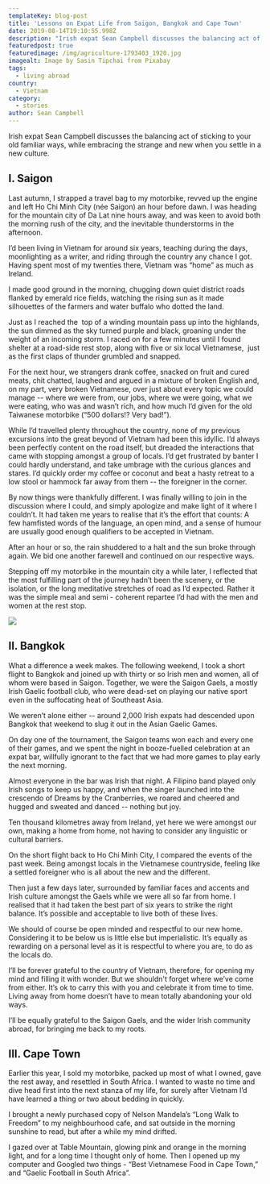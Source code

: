 ```yaml
---
templateKey: blog-post
title: 'Lessons on Expat Life from Saigon, Bangkok and Cape Town'
date: 2019-08-14T19:10:55.998Z
description: "Irish expat Sean Campbell discusses the balancing act of sticking to your old familiar ways​ while embracing the strange and new when you settle in a new culture.\_"
featuredpost: true
featuredimage: /img/agriculture-1793403_1920.jpg
imagealt: Image by Sasin Tipchai from Pixabay
tags:
  - living abroad
country:
  - Vietnam
category:
  - stories
author: Sean Campbell
---
```

Irish expat Sean Campbell discusses the balancing act of sticking to your old familiar ways, while embracing the strange and new when you settle in a new culture.  

## I.	Saigon

Last autumn, I strapped a travel bag to my motorbike, revved up the engine and left Ho Chi Minh City (née Saigon) an hour before dawn. I was heading for the mountain city of Da Lat nine hours away, and was keen to avoid both the morning rush of the city, and the inevitable thunderstorms in the afternoon. 

I’d been living in Vietnam for around six years, teaching during the days, moonlighting as a writer, and riding through the country any chance I got. Having spent most of my twenties there, Vietnam was “home” as much as Ireland.

I made good ground in the morning, chugging down quiet district roads flanked by emerald rice fields, watching the rising sun as it made silhouettes of the farmers and water buffalo who dotted the land. 

Just as I reached the  top of a winding mountain pass up into the highlands, the sun dimmed as the sky turned purple and black, groaning under the weight of an incoming storm. I raced on for a few minutes until I found shelter at a road-side rest stop, along with five or six local Vietnamese,  just as the first claps of thunder grumbled and snapped. 

For the next hour, we strangers drank coffee, snacked on fruit and cured meats, chit chatted, laughed and argued in a mixture of broken English and, on my part, very broken Vietnamese, over just about every topic we could manage -- where we were from, our jobs, where we were going, what we were eating, who was and wasn’t rich, and how much I’d given for the old Taiwanese motorbike (“500 dollars!? Very bad!”). 

While I’d travelled plenty throughout the country, none of my previous excursions into the great beyond of Vietnam had been this idyllic. I’d always been perfectly content on the road itself, but dreaded the interactions that came with stopping amongst a group of locals. I’d get frustrated by banter I could hardly understand, and take umbrage with the curious glances and stares. I’d quickly order my coffee or coconut and beat a hasty retreat to a low stool or hammock far away from them -- the foreigner in the corner.

By now things were thankfully different. I was finally willing to join in the discussion where I could, and simply apologize and make light of it where I couldn’t. It had taken me years to realise that it’s the effort that counts: A few hamfisted words of the language, an open mind, and a sense of humour are usually good enough qualifiers to be accepted in Vietnam.

After an hour or so, the rain shuddered to a halt and the sun broke through again. We bid one another farewell and continued on our respective ways. 

Stepping off my motorbike in the mountain city a while later, I reflected that the most fulfilling part of the journey hadn’t been the scenery, or the isolation, or the long meditative stretches of road as I’d expected. Rather it was the simple meal and semi - coherent repartee I’d had with the men and women at the rest stop.

![](/img/people-262886_1920.jpg)

## II.	Bangkok

What a difference a week makes. The following weekend, I took a short flight to Bangkok and joined up with thirty or so Irish men and women, all of whom were based in Saigon. Together, we were the Saigon Gaels, a mostly Irish Gaelic football club, who were dead-set on playing our native sport even in the suffocating heat of Southeast Asia.  

We weren’t alone either -- around 2,000 Irish expats had descended upon Bangkok that weekend to slug it out in the Asian Gaelic Games. 

On day one of the tournament, the Saigon teams won each and every one of their games, and we spent the night in booze-fuelled celebration at an expat bar, willfully ignorant to the fact that we had more games to play early the next morning.  

Almost everyone in the bar was Irish that night. A Filipino band played only Irish songs to keep us happy, and when the singer launched into the crescendo of Dreams by the Cranberries, we roared and cheered and hugged and sweated and danced -- nothing but joy.  

Ten thousand kilometres away from Ireland, yet here we were amongst our own, making a home from home, not having to consider any linguistic or cultural barriers. 

On the short flight back to Ho Chi Minh City, I compared the events of the past week. Being amongst locals in the Vietnamese countryside, feeling like a settled foreigner who is all about the new and the different.

Then just a few days later, surrounded by familiar faces and accents and Irish culture amongst the Gaels while we were all so far from home. I realised that it had taken the best part of six years to strike the right balance. It’s possible and acceptable to live both of these lives.

We should of course be open minded and respectful to our new home. Considering it to be below us is little else but imperialistic. It’s equally as rewarding on a personal level as it is respectful to where you are, to do as the locals do.

I’ll be forever grateful to the country of Vietnam, therefore, for opening my mind and filling it with wonder. But we shouldn't forget where we’ve come from either. It’s ok to carry this with you and celebrate it from time to time. Living away from home doesn’t have to mean totally abandoning your old ways. 

I’ll be equally grateful to the Saigon Gaels, and the wider Irish community abroad, for bringing me back to my roots.

## III.	Cape Town

Earlier this year, I sold my motorbike, packed up most of what I owned, gave the rest away, and resettled in South Africa. I wanted to waste no time and dive head first into the next stanza of my life, for surely after Vietnam I’d have learned a thing or two about bedding in quickly. 

I brought a newly purchased copy of Nelson Mandela’s “Long Walk to Freedom” to my neighbourhood cafe, and sat outside in the morning sunshine to read, but after a while my mind drifted.

I gazed over at Table Mountain, glowing pink and orange in the morning light, and for a long time I thought only of home. Then I opened up my computer and Googled two things - “Best Vietnamese Food in Cape Town,” and “Gaelic Football in South Africa”.
